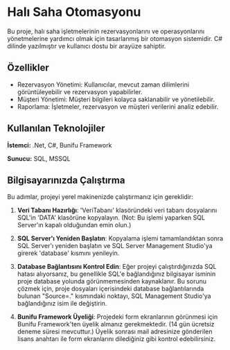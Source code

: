 
# Halı Saha Otomasyonu

Bu proje, halı saha işletmelerinin rezervasyonlarını ve operasyonlarını yönetmelerine yardımcı olmak için tasarlanmış bir otomasyon sistemidir. C# dilinde yazılmıştır ve kullanıcı dostu bir arayüze sahiptir. 


## Özellikler

- Rezervasyon Yönetimi: Kullanıcılar, mevcut zaman dilimlerini görüntüleyebilir ve rezervasyon yapabilirler.
- Müşteri Yönetimi: Müşteri bilgileri kolayca saklanabilir ve yönetilebilir.
- Raporlama: İşletmeler, rezervasyon ve müşteri verilerini analiz edebilir.

  
## Kullanılan Teknolojiler

**İstemci:** .Net, C#, Bunifu Framework

**Sunucu:** SQL, MSSQL

  ## Bilgisayarınızda Çalıştırma

Bu adımlar, projeyi yerel makinenizde çalıştırmanız için gereklidir:

1. **Veri Tabanı Hazırlığı**: 'VeriTabanı' klasöründeki veri tabanı dosyalarını SQL'in 'DATA' klasörüne kopyalayın. (Not: Bu işlemi yaparken SQL Server'ın kapalı olduğundan emin olun.)

2. **SQL Server'ı Yeniden Başlatın**: Kopyalama işlemi tamamlandıktan sonra SQL Server'ı yeniden başlatın ve SQL Server Management Studio'ya girerek 'database' kısmını yenileyin.

3. **Database Bağlantısını Kontrol Edin**: Eğer projeyi çalıştırdığınızda SQL hatası alıyorsanız, bu genellikle SQL'e bağlandığınız bilgisayar isminin proje database yolunda görünmemesinden kaynaklanır. Bu sorunu çözmek için, proje dosyaları içerisindeki database bağlantılarında bulunan "Source=." kısmındaki noktayı, SQL Management Studio'ya bağlandığınız isim ile değiştirin.

4. **Bunifu Framework Üyeliği**: Projedeki form ekranlarının görünmesi için Bunifu Framework'ten üyelik almanız gerekmektedir. (14 gün ücretsiz deneme süresi mevcuttur.) Üyelik sonrası mail adresinize gönderilen lisans anahtarı ile form ekranlarını dilediğiniz gibi kontrol edebilirsiniz.
